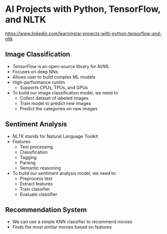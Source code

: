 # AI Projects with Python, TensorFlow, and NLTK
https://www.linkedin.com/learning/ai-projects-with-python-tensorflow-and-nltk

## Image Classification
- *TensorFlow* is an open-source library for AI/ML
- Focuses on deep NNs
- Allows user to build complex ML models
- High-performance runtim
    - Supports CPUs, TPUs, and GPUs
- To build our image classification model, we need to
    - Collect dataset of labeled images
    - Train model to predict new images
    - Predict the categories on new images

## Sentiment Analysis
- *NLTK* stands for Natural Language Toolkit
- Features
    - Text processing
    - Classification
    - Tagging
    - Parsing
    - Semantic reasoning
- To build our sentiment analysis model, we need to:
    - Preprocess text
    - Extract features
    - Train classifier
    - Evaluate classifier

## Recommendation System
- We can use a simple KNN classifier to recommend movies
- Finds the most similar movies based on features
